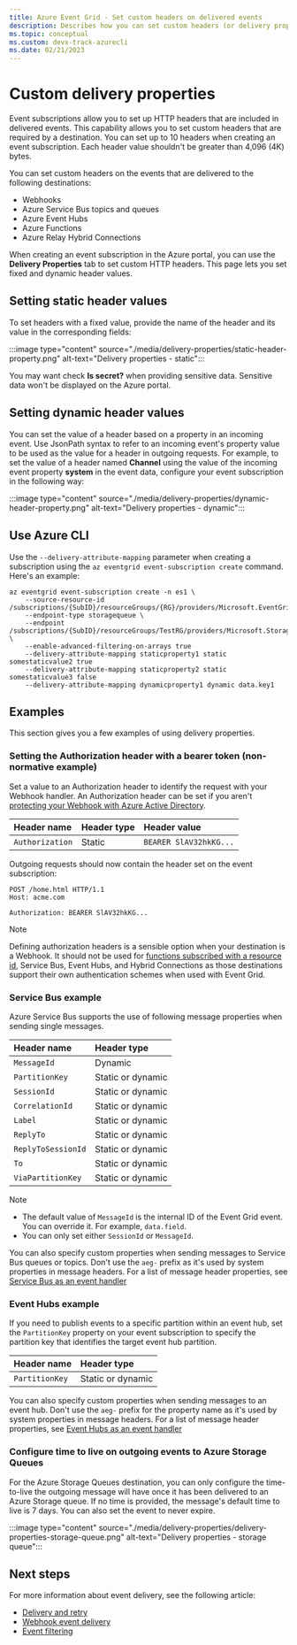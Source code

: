 ```yaml
---
title: Azure Event Grid - Set custom headers on delivered events 
description: Describes how you can set custom headers (or delivery properties) on delivered events. 
ms.topic: conceptual
ms.custom: devx-track-azurecli
ms.date: 02/21/2023
---
```


# Custom delivery properties
Event subscriptions allow you to set up HTTP headers that are included in delivered events. This capability allows you to set custom headers that are required by a destination. You can set up to 10 headers when creating an event subscription. Each header value shouldn't be greater than 4,096 (4K) bytes.

You can set custom headers on the events that are delivered to the following destinations:

- Webhooks
- Azure Service Bus topics and queues
- Azure Event Hubs
- Azure Functions
- Azure Relay Hybrid Connections


When creating an event subscription in the Azure portal, you can use the **Delivery Properties** tab to set custom HTTP headers. This page lets you set fixed and dynamic header values.

## Setting static header values
To set headers with a fixed value, provide the name of the header and its value in the corresponding fields:

:::image type="content" source="./media/delivery-properties/static-header-property.png" alt-text="Delivery properties - static":::

You may want check **Is secret?** when providing sensitive data. Sensitive data won't be displayed on the Azure portal. 

## Setting dynamic header values
You can set the value of a header based on a property in an incoming event. Use JsonPath syntax to refer to an incoming event's property value to be used as the value for a header in outgoing requests. For example, to set the value of a header named **Channel** using the value of the incoming event property **system** in the event data, configure your event subscription in the following way:

:::image type="content" source="./media/delivery-properties/dynamic-header-property.png" alt-text="Delivery properties - dynamic":::

## Use Azure CLI
Use the `--delivery-attribute-mapping` parameter when creating a subscription using the `az eventgrid event-subscription create` command. Here's an example:

```azurecli
az eventgrid event-subscription create -n es1 \
    --source-resource-id /subscriptions/{SubID}/resourceGroups/{RG}/providers/Microsoft.EventGrid/topics/topic1
    --endpoint-type storagequeue \
    --endpoint /subscriptions/{SubID}/resourceGroups/TestRG/providers/Microsoft.Storage/storageAccounts/sa1/queueservices/default/queues/q1 \
    --enable-advanced-filtering-on-arrays true
    --delivery-attribute-mapping staticproperty1 static somestaticvalue2 true 
    --delivery-attribute-mapping staticproperty2 static somestaticvalue3 false 
    --delivery-attribute-mapping dynamicproperty1 dynamic data.key1
```

## Examples
This section gives you a few examples of using delivery properties.

### Setting the Authorization header with a bearer token (non-normative example)

Set a value to an Authorization header to identify the request with your Webhook handler. An Authorization header can be set if you aren't [protecting your Webhook with Azure Active Directory](secure-webhook-delivery.md).

| Header name   | Header type | Header value |
| :--           | :--         | :--            |
|`Authorization` | Static | `BEARER SlAV32hkKG...`|

Outgoing requests should now contain the header set on the event subscription:

```console
POST /home.html HTTP/1.1
Host: acme.com

Authorization: BEARER SlAV32hkKG...
```

> [!NOTE]
> Defining authorization headers is a sensible option when your destination is a Webhook. It should not be used for [functions subscribed with a resource id](/rest/api/eventgrid/controlplane-version2023-06-01-preview/event-subscriptions/create-or-update#azurefunctioneventsubscriptiondestination), Service Bus, Event Hubs, and Hybrid Connections as those destinations support their own authentication schemes when used with Event Grid.

### Service Bus example
Azure Service Bus supports the use of following message properties when sending single messages. 

| Header name | Header type |
| :-- | :-- |
| `MessageId` | Dynamic |  
| `PartitionKey` | Static or dynamic |
| `SessionId` | Static or dynamic |
| `CorrelationId` | Static or dynamic |
| `Label` | Static or dynamic |
| `ReplyTo` | Static or dynamic | 
| `ReplyToSessionId` | Static or dynamic |
| `To` |Static or dynamic |
| `ViaPartitionKey` | Static or dynamic |

> [!NOTE]
> - The default value of `MessageId` is the internal ID of the Event Grid event. You can override it. For example, `data.field`.
> - You can only set either `SessionId` or `MessageId`. 

You can also specify custom properties when sending messages to Service Bus queues or topics. Don't use the `aeg-` prefix as it's used by system properties in message headers. For a list of message header properties, see [Service Bus as an event handler](handler-service-bus.md#message-headers)

### Event Hubs example

If you need to publish events to a specific partition within an event hub, set the `PartitionKey` property on your event subscription to specify the partition key that identifies the target event hub partition.

| Header name | Header type |
| :-- | :-- |
|`PartitionKey` | Static or dynamic |

You can also specify custom properties when sending messages to an event hub. Don't use the `aeg-` prefix for the property name as it's used by system properties in message headers. For a list of message header properties, see [Event Hubs as an event handler](handler-event-hubs.md#message-headers)


### Configure time to live on outgoing events to Azure Storage Queues
For the Azure Storage Queues destination, you can only configure the time-to-live the outgoing message will have once it has been delivered to an Azure Storage queue. If no time is provided, the message's default time to live is 7 days. You can also set the event to never expire.

:::image type="content" source="./media/delivery-properties/delivery-properties-storage-queue.png" alt-text="Delivery properties - storage queue":::

## Next steps
For more information about event delivery, see the following article:

- [Delivery and retry](delivery-and-retry.md)
- [Webhook event delivery](webhook-event-delivery.md)
- [Event filtering](event-filtering.md)
